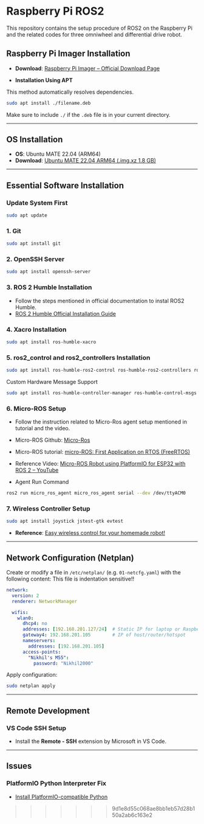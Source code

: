# Raspberry Pi ROS2
This repository contains the setup procedure of ROS2 on the Raspberry Pi and the related codes for three omniwheel and differential drive robot.

## Raspberry Pi Imager Installation

- **Download**: [Raspberry Pi Imager – Official Download Page](https://www.raspberrypi.com/software/)

- **Installation Using APT**

 This method automatically resolves dependencies.

```bash
sudo apt install ./filename.deb
```

 Make sure to include `./` if the `.deb` file is in your current directory.

---

## OS Installation

- **OS**: Ubuntu MATE 22.04 (ARM64)  
- **Download**: [Ubuntu MATE 22.04 ARM64 (.img.xz 1.8 GB)](https://releases.ubuntu-mate.org/22.04/arm64/)

---

## Essential Software Installation

### Update System First
```bash
sudo apt update
```

### 1. Git
```bash
sudo apt install git
```

### 2. OpenSSH Server
```bash
sudo apt install openssh-server
```

### 3. ROS 2 Humble Installation

- Follow the steps mentioned in official documentation to instal ROS2 Humble.
- [ROS 2 Humble Official Installation Guide](https://docs.ros.org/en/humble/Installation/Ubuntu-Install-Debs.html)

### 4. Xacro Installation
```bash
sudo apt install ros-humble-xacro
```

### 5. ros2_control and ros2_controllers Installation
```bash
sudo apt install ros-humble-ros2-control ros-humble-ros2-controllers ros-humble-hardware-interface
```
Custom Hardware Message Support
```bash
sudo apt install ros-humble-controller-manager ros-humble-control-msgs
```

### 6. Micro-ROS Setup
- Follow the instruction related to Micro-Ros agent setup mentioned in tutorial and the video.
- Micro-ROS Github: [Micro-Ros](https://github.com/micro-ROS)
- Micro-ROS tutorial:  [micro-ROS: First Application on RTOS (FreeRTOS)](https://micro.ros.org/docs/tutorials/core/first_application_rtos/freertos/)

- Reference Video: [Micro-ROS Robot using PlatformIO for ESP32 with ROS 2 – YouTube](https://youtu.be/Nf7HP9y6Ovo?si=GkxALOkdCVXuOAPu)

- Agent Run Command

```bash
ros2 run micro_ros_agent micro_ros_agent serial --dev /dev/ttyACM0
```

### 7. Wireless Controller Setup

```bash
sudo apt install joystick jstest-gtk evtest
```

- **Reference**: [Easy wireless control for your homemade robot!](https://youtu.be/F5XlNiCKbrY?si=w5_Fh4ZzALmVeLq5)

---

## Network Configuration (Netplan)

Create or modify a file in `/etc/netplan/` (e.g. `01-netcfg.yaml`) with the following content:
This file is indentation sensitive!!

```yaml
network:
  version: 2
  renderer: NetworkManager

  wifis:
    wlan0:
      dhcp4: no
      addresses: [192.168.201.127/24]  # Static IP for laptop or Raspberry Pi
      gateway4: 192.168.201.105        # IP of host/router/hotspot
      nameservers:
        addresses: [192.168.201.105]
      access-points:
        "Nikhil's M55":
          password: "Nikhil2000"
```

Apply configuration:
```bash
sudo netplan apply
```

---

## Remote Development

### VS Code SSH Setup

- Install the **Remote - SSH** extension by Microsoft in VS Code.

---

## Issues

### PlatformIO Python Interpreter Fix

- [Install PlatformIO-compatible Python](https://docs.platformio.org/en/latest/faq/install-python.html)
>>>>>>> 9d1e8d55c068ae8bb1eb57d28b150a2ab6c163e2

